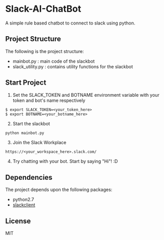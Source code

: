 # Slack-AI-ChatBot


A simple rule based chatbot to connect to slack using python.

## Project Structure
The following is the project structure:

 - mainbot.py : main code of the slackbot
 - slack_utility.py : contains utility functions for the slackbot

## Start Project
 
 1. Set the SLACK_TOKEN and BOTNAME environment variable with your token and bot's name respectively 
 ```
 $ export SLACK_TOKEN=<your_token_here>
 $ export BOTNAME=<your_botname_here>
 ```
 2. Start the slackbot 
 ```python
 python mainbot.py
 ```
 3. Join the Slack Workplace
 ```
 https://<your_workspace_here>.slack.com/
 ```
 4. Try chatting with your bot. Start by saying "Hi"!
 :D
## Dependencies
The project depends upon the following packages:

 - python2.7
 - [slackclient](https://github.com/slackapi/python-slackclient)

## License

MIT